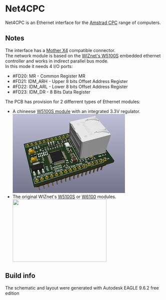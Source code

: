 # Net4CPC
Net4CPC is an Ethernet interface for the [Amstrad CPC](https://www.cpcwiki.eu/index.php/CPC) range of computers.</br>
## Notes
The interface has a [Mother X4](https://cpcrulez.fr/hardware-interface-mother_x4.htm) compatible connector.</br> 
The network module is based on the [WIZnet's W5100S](https://www.wiznet.io/product-item/w5100s/) embedded ethernet controller and works in indirect parallel bus mode.</br>
In this mode it needs 4 I/O ports:
- #FD20: MR - Common Register MR
- #FD21: IDM_ARH - Upper 8 bits Offset Address Register
- #FD22: IDM_ARL - Lower 8 bits Offset Address Register
- #FD23: IDM_DR - 8 Bits Data Register

The PCB has provision for 2 differrent types of Ethernet modules:
- A chineese [W5100S module](https://www.aliexpress.com/w/wholesale-%22W5100S-Network-Module%22-parallel.html?catId=0&initiative_id=SB_20230206005326&SearchText=%22W5100S%20Network%20Module%22%20parallel&spm=a2g0o.productlist.1000002.0) with an integrated 3.3V regulator.</br> ![W5100S module](https://github.com/salafek/cyboard-for-cpc/blob/main/pictures/w5100s-module.png)
- The original WIZnet's [W5100S](https://github.com/Wiznet/Hardware-Files-of-WIZnet/tree/master/05_Network_Module/WIZ810SMJ) or [W6100](https://github.com/Wiznet/Hardware-Files-of-WIZnet/tree/master/05_Network_Module/WIZ610MJ) modules.</br> <img src="https://github.com/Wiznet/Hardware-Files-of-WIZnet/blob/master/05_Network_Module/WIZ810SMJ/Pictures/WIZ810SMJ_1.png" width="300" height="200">
## Build info
The schematic and layout were generated with Autodesk EAGLE 9.6.2 free edition</br>
